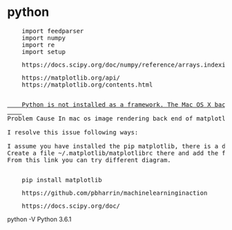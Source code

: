# python
<pre>
	import feedparser
	import numpy
	import re
	import setup
</pre>
<pre>
	https://docs.scipy.org/doc/numpy/reference/arrays.indexing.html
</pre>
<pre>
	https://matplotlib.org/api/
	https://matplotlib.org/contents.html
</pre>

<pre>
	<u>
	Python is not installed as a framework. The Mac OS X backend will not be able t
	</u>
Problem Cause In mac os image rendering back end of matplotlib (what-is-a-backend to render using the API of Cocoa by default). There is Qt4Agg and GTKAgg and as a back-end is not the default. Set the back end of macosx that is differ compare with other windows or linux os.

I resolve this issue following ways:

I assume you have installed the pip matplotlib, there is a directory in you root called ~/.matplotlib.
Create a file ~/.matplotlib/matplotlibrc there and add the following code: backend: TkAgg
From this link you can try different diagram.

</pre>

<pre>
	pip install matplotlib
</pre>

<pre>
	https://github.com/pbharrin/machinelearninginaction
</pre>

<pre>
	https://docs.scipy.org/doc/
</pre>

python -V
Python 3.6.1